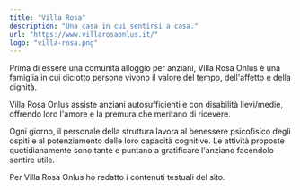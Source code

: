 ```yaml
---
title: "Villa Rosa"
description: "Una casa in cui sentirsi a casa."
url: "https://www.villarosaonlus.it/"
logo: "villa-rosa.png"
---
```


Prima di essere una comunità alloggio per anziani, Villa Rosa Onlus è una famiglia in cui diciotto persone vivono il valore del tempo, dell'affetto e della dignità.

Villa Rosa Onlus assiste anziani autosufficienti e con disabilità lievi/medie, offrendo loro l'amore e la premura che meritano di ricevere.

Ogni giorno, il personale della struttura lavora al benessere psicofisico degli ospiti e al potenziamento delle loro capacità cognitive. Le attività proposte quotidianamente sono tante e puntano a gratificare l'anziano facendolo  sentire utile.

Per Villa Rosa Onlus ho redatto i contenuti testuali del sito.